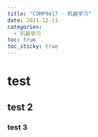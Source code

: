 ```yaml
---
title: "COMP9417 - 机器学习"
date: 2021-12-11
categories:
  - 机器学习
toc: true
toc_sticky: true
---
```


# test

## test 2

### test 3